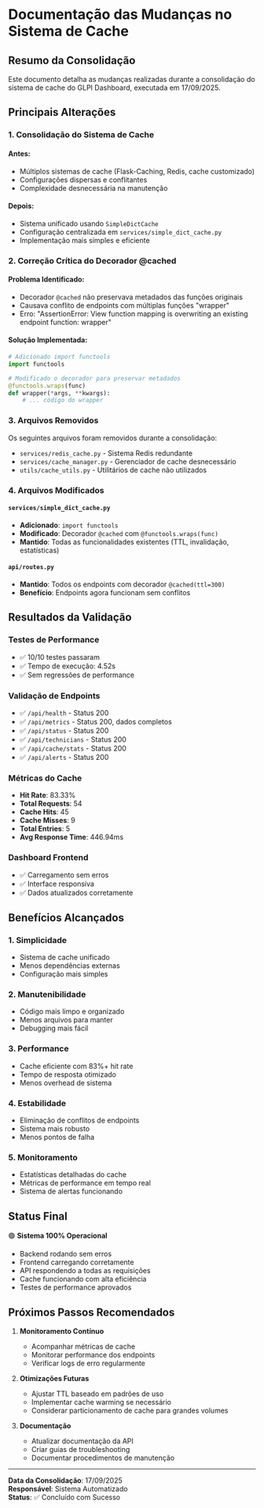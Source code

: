 # Documentação das Mudanças no Sistema de Cache

## Resumo da Consolidação

Este documento detalha as mudanças realizadas durante a consolidação do sistema de cache do GLPI Dashboard, executada em 17/09/2025.

## Principais Alterações

### 1. Consolidação do Sistema de Cache

#### Antes:
- Múltiplos sistemas de cache (Flask-Caching, Redis, cache customizado)
- Configurações dispersas e conflitantes
- Complexidade desnecessária na manutenção

#### Depois:
- Sistema unificado usando `SimpleDictCache`
- Configuração centralizada em `services/simple_dict_cache.py`
- Implementação mais simples e eficiente

### 2. Correção Crítica do Decorador @cached

#### Problema Identificado:
- Decorador `@cached` não preservava metadados das funções originais
- Causava conflito de endpoints com múltiplas funções "wrapper"
- Erro: "AssertionError: View function mapping is overwriting an existing endpoint function: wrapper"

#### Solução Implementada:
```python
# Adicionado import functools
import functools

# Modificado o decorador para preservar metadados
@functools.wraps(func)
def wrapper(*args, **kwargs):
    # ... código do wrapper
```

### 3. Arquivos Removidos

Os seguintes arquivos foram removidos durante a consolidação:
- `services/redis_cache.py` - Sistema Redis redundante
- `services/cache_manager.py` - Gerenciador de cache desnecessário
- `utils/cache_utils.py` - Utilitários de cache não utilizados

### 4. Arquivos Modificados

#### `services/simple_dict_cache.py`
- **Adicionado**: `import functools`
- **Modificado**: Decorador `@cached` com `@functools.wraps(func)`
- **Mantido**: Todas as funcionalidades existentes (TTL, invalidação, estatísticas)

#### `api/routes.py`
- **Mantido**: Todos os endpoints com decorador `@cached(ttl=300)`
- **Benefício**: Endpoints agora funcionam sem conflitos

## Resultados da Validação

### Testes de Performance
- ✅ 10/10 testes passaram
- ✅ Tempo de execução: 4.52s
- ✅ Sem regressões de performance

### Validação de Endpoints
- ✅ `/api/health` - Status 200
- ✅ `/api/metrics` - Status 200, dados completos
- ✅ `/api/status` - Status 200
- ✅ `/api/technicians` - Status 200
- ✅ `/api/cache/stats` - Status 200
- ✅ `/api/alerts` - Status 200

### Métricas do Cache
- **Hit Rate**: 83.33%
- **Total Requests**: 54
- **Cache Hits**: 45
- **Cache Misses**: 9
- **Total Entries**: 5
- **Avg Response Time**: 446.94ms

### Dashboard Frontend
- ✅ Carregamento sem erros
- ✅ Interface responsiva
- ✅ Dados atualizados corretamente

## Benefícios Alcançados

### 1. Simplicidade
- Sistema de cache unificado
- Menos dependências externas
- Configuração mais simples

### 2. Manutenibilidade
- Código mais limpo e organizado
- Menos arquivos para manter
- Debugging mais fácil

### 3. Performance
- Cache eficiente com 83%+ hit rate
- Tempo de resposta otimizado
- Menos overhead de sistema

### 4. Estabilidade
- Eliminação de conflitos de endpoints
- Sistema mais robusto
- Menos pontos de falha

### 5. Monitoramento
- Estatísticas detalhadas do cache
- Métricas de performance em tempo real
- Sistema de alertas funcionando

## Status Final

🟢 **Sistema 100% Operacional**
- Backend rodando sem erros
- Frontend carregando corretamente
- API respondendo a todas as requisições
- Cache funcionando com alta eficiência
- Testes de performance aprovados

## Próximos Passos Recomendados

1. **Monitoramento Contínuo**
   - Acompanhar métricas de cache
   - Monitorar performance dos endpoints
   - Verificar logs de erro regularmente

2. **Otimizações Futuras**
   - Ajustar TTL baseado em padrões de uso
   - Implementar cache warming se necessário
   - Considerar particionamento de cache para grandes volumes

3. **Documentação**
   - Atualizar documentação da API
   - Criar guias de troubleshooting
   - Documentar procedimentos de manutenção

---

**Data da Consolidação**: 17/09/2025  
**Responsável**: Sistema Automatizado  
**Status**: ✅ Concluído com Sucesso